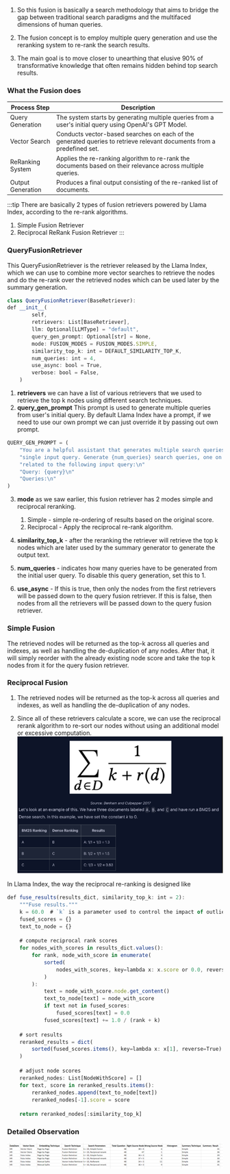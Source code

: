 1. So this fusion is basically a search methodology that aims to bridge the gap
   between traditional search paradigms and the multifaced dimensions of human
   queries.

2. The fusion concept is to employ multiple query generation and use the
   reranking system to re-rank the search results.

3. The main goal is to move closer to unearthing that elusive 90% of
   transformative knowledge that often remains hidden behind top search results.

### What the Fusion does

<table class="table-size-for-cloud-services">
    <thead>
        <tr>
            <th>Process Step</th>
            <th>Description</th>
        </tr>
    </thead>
    <tbody>
        <tr>
            <td><span class="custom-header">Query Generation</span></td>
            <td>The system starts by generating multiple queries from a user's initial query using OpenAI's GPT Model.</td>
        </tr>
        <tr>
            <td><span class="custom-header">Vector Search</span></td>
            <td>Conducts vector-based searches on each of the generated queries to retrieve relevant documents from a predefined set.</td>
        </tr>
        <tr>
            <td><span class="custom-header">ReRanking System</span></td>
            <td>Applies the re-ranking algorithm to re-rank the documents based on their relevance across multiple queries.</td>
        </tr>
        <tr>
            <td><span class="custom-header">Output Generation</span></td>
            <td>Produces a final output consisting of the re-ranked list of documents.</td>
        </tr>
    </tbody>
</table>

:::tip 
There are basically 2 types of fusion retrievers powered by Llama Index,
according to the re-rank algorithms.
 1. Simple Fusion Retriever 
 2. Reciprocal ReRank Fusion Retriever 
:::

### QueryFusionRetriever

This QueryFusionRetriever is the retriever released by the Llama Index, which we
can use to combine more vector searches to retrieve the nodes and do the re-rank
over the retrieved nodes which can be used later by the summary generation.

```js
class QueryFusionRetriever(BaseRetriever):
def __init__(
        self,
        retrievers: List[BaseRetriever],
        llm: Optional[LLMType] = "default",
        query_gen_prompt: Optional[str] = None,
        mode: FUSION_MODES = FUSION_MODES.SIMPLE,
        similarity_top_k: int = DEFAULT_SIMILARITY_TOP_K,
        num_queries: int = 4,
        use_async: bool = True,
        verbose: bool = False,
    )
```

1. **retrievers** we can have a list of various retrievers that we used to
   retrieve the top k nodes using different search techniques.
2. **query_gen_prompt** This prompt is used to generate multiple queries from
   user's initial query. By default Llama Index have a prompt, if we need to use
   our own prompt we can just override it by passing out own prompt.

```js
QUERY_GEN_PROMPT = (
    "You are a helpful assistant that generates multiple search queries based on a "
    "single input query. Generate {num_queries} search queries, one on each line, "
    "related to the following input query:\n"
    "Query: {query}\n"
    "Queries:\n"
)
```

3. **mode** as we saw earlier, this fusion retriever has 2 modes simple and
   reciprocal reranking.

   1. Simple - simple re-ordering of results based on the original score.
   2. Reciprocal - Apply the reciprocal re-rank algorithm.

4. **similarity_top_k** - after the reranking the retriever will retrieve the
   top k nodes which are later used by the summary generator to generate the
   output text.

5. **num_queries** - indicates how many queries have to be generated from the
   initial user query. To disable this query generation, set this to 1.

6. **use_async** - If this is true, then only the nodes from the first
   retrievers will be passed down to the query fusion retriever. If this is
   false, then nodes from all the retrievers will be passed down to the query
   fusion retriever.

### Simple Fusion

The retrieved nodes will be returned as the top-k across all queries and
indexes, as well as handling the de-duplication of any nodes. After that, it
will simply reorder with the already existing node score and take the top k
nodes from it for the query fusion retriever.

### Reciprocal Fusion

1. The retrieved nodes will be returned as the top-k across all queries and
   indexes, as well as handling the de-duplication of any nodes.

2. Since all of these retrievers calculate a score, we can use the reciprocal
   rerank algorithm to re-sort our nodes without using an additional model or
   excessive computation.
   ![FusionRetrieverReciprocal.png](./img/FusionRetrieverReciprocal.png)

In Llama Index, the way the reciprocal re-ranking is designed like

```js
def fuse_results(results_dict, similarity_top_k: int = 2):
    """Fuse results."""
    k = 60.0  # `k` is a parameter used to control the impact of outlier rankings.
    fused_scores = {}
    text_to_node = {}

    # compute reciprocal rank scores
    for nodes_with_scores in results_dict.values():
        for rank, node_with_score in enumerate(
            sorted(
                nodes_with_scores, key=lambda x: x.score or 0.0, reverse=True
            )
        ):
            text = node_with_score.node.get_content()
            text_to_node[text] = node_with_score
            if text not in fused_scores:
                fused_scores[text] = 0.0
            fused_scores[text] += 1.0 / (rank + k)

    # sort results
    reranked_results = dict(
        sorted(fused_scores.items(), key=lambda x: x[1], reverse=True)
    )

    # adjust node scores
    reranked_nodes: List[NodeWithScore] = []
    for text, score in reranked_results.items():
        reranked_nodes.append(text_to_node[text])
        reranked_nodes[-1].score = score

    return reranked_nodes[:similarity_top_k]
```

### Detailed Observation

![FusionRetrieverObservation.png](./img/FusionRetrieverObservation.png) 
